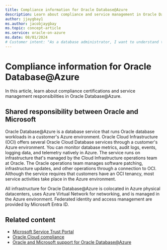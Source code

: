 ```yaml
---
title: Compliance information for Oracle Database@Azure
description: Learn about compliance and service management in Oracle Database@Azure.
author: jjaygbay1
ms.author: jacobjaygbay
ms.topic: concept-article
ms.service: oracle-on-azure
ms.date: 08/01/2024
# Customer intent: "As a database administrator, I want to understand the compliance certifications and shared responsibilities for Oracle Database@Azure, so that I can ensure our database workloads meet industry standards and manage service expectations effectively."
---
```


# Compliance information for Oracle Database@Azure

In this article, learn about compliance certifications and service management responsibilities in Oracle Database@Azure.

## Shared responsibility between Oracle and Microsoft

Oracle Database@Azure is a database service that runs Oracle database workloads in a customer's Azure environment. Oracle Cloud Infrastructure (OCI) offers several Oracle Cloud Database services through a customer's Azure environment. You can monitor database metrics, audit logs, events, logging data, and telemetry natively in Azure. The service runs on infrastructure that's managed by the Cloud Infrastructure operations team at Oracle. The Oracle operations team manages software patching, infrastructure updates, and other operations through a connection to OCI. Although the service requires that customers have an OCI tenancy, most service activities take place in the Azure environment.

All infrastructure for Oracle Database@Azure is colocated in Azure physical datacenters, uses Azure Virtual Network for networking, and is managed in the Azure environment. Federated identity and access management are provided by Microsoft Entra ID.

## Related content

- [Microsoft Service Trust Portal](https://servicetrust.microsoft.com/)
- [Oracle Cloud compliance](https://www.oracle.com/corporate/cloud-compliance/)
- [Oracle and Microsoft support for Oracle Database@Azure](oracle-database-support.md)
